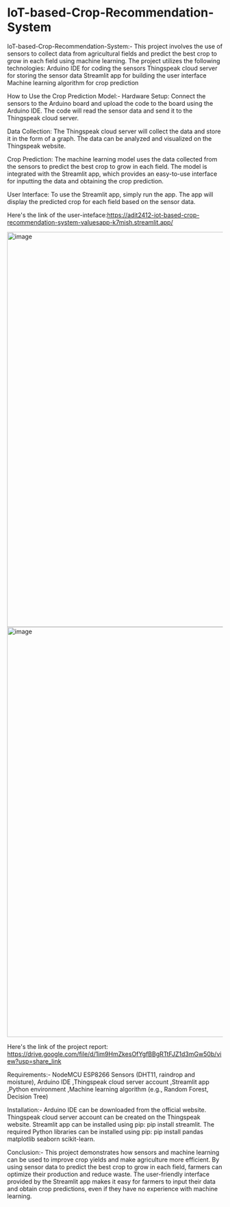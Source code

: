 # IoT-based-Crop-Recommendation-System

IoT-based-Crop-Recommendation-System:- This project involves the use of sensors to collect data from agricultural fields and predict the best crop to grow in each field using machine learning. The project utilizes the following technologies: Arduino IDE for coding the sensors Thingspeak cloud server for storing the sensor data Streamlit app for building the user interface Machine learning algorithm for crop prediction

How to Use the Crop Prediction Model:- 
Hardware Setup: Connect the sensors to the Arduino board and upload the code to the board using the Arduino IDE. The code will read the sensor data and send it to the Thingspeak cloud server.

Data Collection: The Thingspeak cloud server will collect the data and store it in the form of a graph. The data can be analyzed and visualized on the Thingspeak website.

Crop Prediction: The machine learning model uses the data collected from the sensors to predict the best crop to grow in each field. The model is integrated with the Streamlit app, which provides an easy-to-use interface for inputting the data and obtaining the crop prediction.

User Interface: To use the Streamlit app, simply run the app. The app will display the predicted crop for each field based on the sensor data.

Here's the link of the user-inteface:https://adit2412-iot-based-crop-recommendation-system-valuesapp-k7mish.streamlit.app/


<img width="920" alt="image" src="https://user-images.githubusercontent.com/106692808/231577471-fac052dd-618b-4c28-85a0-8905f25fe131.png">



<img width="955" alt="image" src="https://user-images.githubusercontent.com/106692808/231577867-80c3edef-9422-439a-af87-821e4209681e.png">





Here's the link of the project report: https://drive.google.com/file/d/1im9HmZkesOfYgfBBgRTtFJZ1d3mGw50b/view?usp=share_link


Requirements:- NodeMCU ESP8266 Sensors (DHT11, raindrop and moisture), Arduino IDE ,Thingspeak cloud server account ,Streamlit app ,Python environment ,Machine learning algorithm (e.g., Random Forest, Decision Tree)

Installation:- Arduino IDE can be downloaded from the official website. Thingspeak cloud server account can be created on the Thingspeak website. Streamlit app can be installed using pip: pip install streamlit. The required Python libraries can be installed using pip: pip install pandas matplotlib seaborn scikit-learn.

Conclusion:- This project demonstrates how sensors and machine learning can be used to improve crop yields and make agriculture more efficient. By using sensor data to predict the best crop to grow in each field, farmers can optimize their production and reduce waste. The user-friendly interface provided by the Streamlit app makes it easy for farmers to input their data and obtain crop predictions, even if they have no experience with machine learning.
